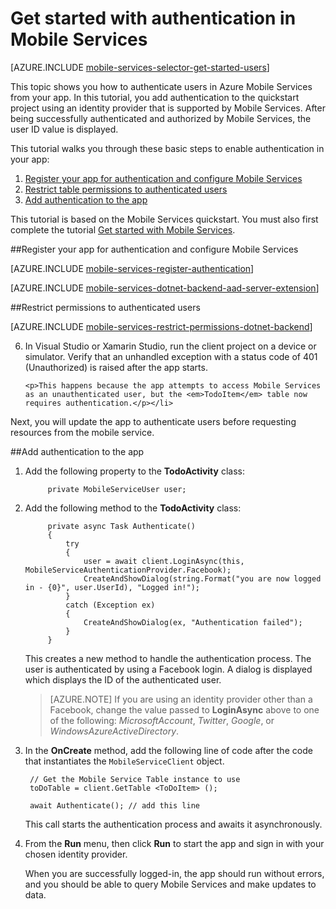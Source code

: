 <properties 
	pageTitle="Get Started with authentication in Mobile Services for Xamarin Android apps - Azure Mobile Services" 
	description="Learn how to use Mobile Services to authenticate users of your Xamarin Android app through a variety of identity providers, including Google, Facebook, Twitter, and Microsoft." 
	services="mobile-services" 
	documentationCenter="xamarin" 
	authors="lindydonna" 
	manager="dwrede" 
	editor="mollybos"/>

<tags 
	ms.service="mobile-services" 
	ms.date="08/18/2015" 
	wacn.date=""/>

# Get started with authentication in Mobile Services

[AZURE.INCLUDE [mobile-services-selector-get-started-users](../includes/mobile-services-selector-get-started-users.md)]

This topic shows you how to authenticate users in Azure Mobile Services from your app. In this tutorial, you add authentication to the quickstart project using an identity provider that is supported by Mobile Services. After being successfully authenticated and authorized by Mobile Services, the user ID value is displayed.

This tutorial walks you through these basic steps to enable authentication in your app:

1. [Register your app for authentication and configure Mobile Services]
2. [Restrict table permissions to authenticated users]
3. [Add authentication to the app]

This tutorial is based on the Mobile Services quickstart. You must also first complete the tutorial [Get started with Mobile Services]. 

##<a name="register"></a>Register your app for authentication and configure Mobile Services

[AZURE.INCLUDE [mobile-services-register-authentication](../includes/mobile-services-register-authentication.md)] 

[AZURE.INCLUDE [mobile-services-dotnet-backend-aad-server-extension](../includes/mobile-services-dotnet-backend-aad-server-extension.md)] 

##<a name="permissions"></a>Restrict permissions to authenticated users

[AZURE.INCLUDE [mobile-services-restrict-permissions-dotnet-backend](../includes/mobile-services-restrict-permissions-dotnet-backend.md)] 

<ol start="6">
<li><p>In Visual Studio or Xamarin Studio, run the client project on a device or simulator. Verify that an unhandled exception with a status code of 401 (Unauthorized) is raised after the app starts.</p>
   
   	<p>This happens because the app attempts to access Mobile Services as an unauthenticated user, but the <em>TodoItem</em> table now requires authentication.</p></li>
</ol>

Next, you will update the app to authenticate users before requesting resources from the mobile service.

##<a name="add-authentication"></a>Add authentication to the app

1. Add the following property to the **TodoActivity** class:

			private MobileServiceUser user;

2. Add the following method to the **TodoActivity** class: 

	        private async Task Authenticate()
	        {
	            try
	            {
	                user = await client.LoginAsync(this, MobileServiceAuthenticationProvider.Facebook);
	                CreateAndShowDialog(string.Format("you are now logged in - {0}", user.UserId), "Logged in!");
	            }
	            catch (Exception ex)
	            {
	                CreateAndShowDialog(ex, "Authentication failed");
	            }
	        }

    This creates a new method to handle the authentication process. The user is authenticated by using a Facebook login. A dialog is displayed which displays the ID of the authenticated user. 

    > [AZURE.NOTE] If you are using an identity provider other than a Facebook, change the value passed to **LoginAsync** above to one of the following: _MicrosoftAccount_, _Twitter_, _Google_, or _WindowsAzureActiveDirectory_.

3. In the **OnCreate** method, add the following line of code after the code that instantiates the `MobileServiceClient` object.

		// Get the Mobile Service Table instance to use
        toDoTable = client.GetTable <ToDoItem> ();

        await Authenticate(); // add this line

	This call starts the authentication process and awaits it asynchronously.


4. From the **Run** menu, then click **Run** to start the app and sign in with your chosen identity provider. 

   	When you are successfully logged-in, the app should run without errors, and you should be able to query Mobile Services and make updates to data.


<!-- ## <a name="next-steps"> </a>Next steps

In the next tutorial, [Service-side authorization of Mobile Services users][Authorize users with scripts], you will take the user ID value provided by Mobile Services based on an authenticated user and use it to filter the data returned by Mobile Services. 
 -->
 
<!-- Anchors. -->
[Register your app for authentication and configure Mobile Services]: #register
[Restrict table permissions to authenticated users]: #permissions
[Add authentication to the app]: #add-authentication
[Next Steps]:#next-steps


<!-- URLs. -->
[Submit an app page]: http://go.microsoft.com/fwlink/p/?LinkID=266582
[My Applications]: http://go.microsoft.com/fwlink/p/?LinkId=262039
[Live SDK for Windows]: http://go.microsoft.com/fwlink/p/?LinkId=262253
[Get started with Mobile Services]: /documentation/articles/mobile-services-dotnet-backend-xamarin-android-get-started
[Get started with authentication]: /documentation/articles/mobile-services-dotnet-backend-xamarin-android-get-started-users
[Get started with push notifications]: /documentation/articles/mobile-services-dotnet-backend-xamarin-android-get-started-push
[Authorize users with scripts]: /documentation/articles/mobile-services-dotnet-backend-windows-store-dotnet-authorize-users-in-scripts
[JavaScript and HTML]: /documentation/articles/mobile-services-dotnet-backend-windows-store-javascript-get-started-users

[Azure Management Portal]: https://manage.windowsazure.cn/
